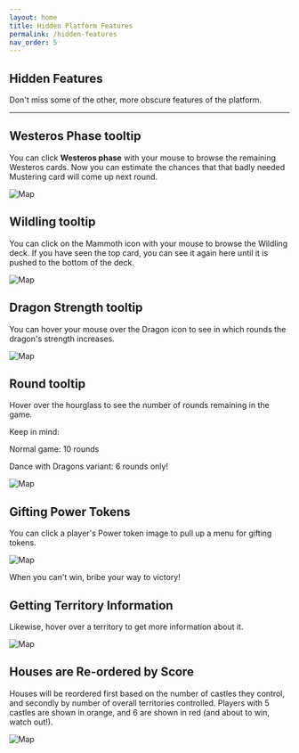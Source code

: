 ```yaml
---
layout: home
title: Hidden Platform Features
permalink: /hidden-features
nav_order: 5
---
```


## Hidden Features
Don't miss some of the other, more obscure features of the platform.

---

## Westeros Phase tooltip

You can click **Westeros phase** with your mouse to browse the remaining Westeros cards. Now you can estimate the chances that that badly needed Mustering card will come up next round.

![Map](/assets/img/westeros_tooltips.png)


## Wildling tooltip

You can click on the Mammoth icon with your mouse to browse the Wildling deck. If you have seen the top card, you can see it again here until it is pushed to the bottom of the deck.

![Map](/assets/img/wildling-tooltip.PNG)


## Dragon Strength tooltip

You can hover your mouse over the Dragon icon to see in which rounds the dragon's strength increases.

![Map](/assets/img/dragon-tooltip.png)

## Round tooltip

Hover over the hourglass to see the number of rounds remaining in the game.

Keep in mind:

Normal game: 10 rounds

Dance with Dragons variant: 6 rounds only!

![Map](/assets/img/hourglass.png)

## Gifting Power Tokens

You can click a player's Power token image to pull up a menu for gifting tokens.

![Map](/assets/img/gifting.png)

When you can't win, bribe your way to victory!

## Getting Territory Information

Likewise, hover over a territory to get more information about it.

![Map](/assets/img/region.png)

## Houses are Re-ordered by Score

Houses will be reordered first based on the number of castles they control, and secondly by number of overall territories controlled. Players with 5 castles are shown in orange, and 6 are shown in red (and about to win, watch out!).

![Map](/assets/img/house_order.png)
